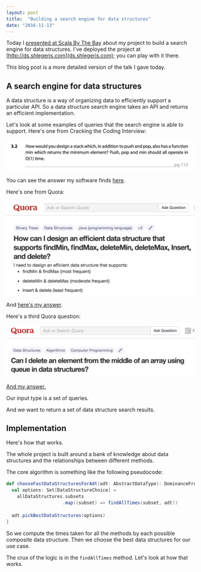 ```yaml
---
layout: post
title:  "Building a search engine for data structures"
date: "2016-11-13"
---
```


Today I [presented at Scala By The Bay](https://scalaebythebay2016.sched.org/event/7iUk/automatic-composition-of-fast-data-structures) about my project to build a search engine for data structures. I've deployed the project at [http://ds.shlegeris.com](ds.shlegeris.com); you can play with it there.

This blog post is a more detailed version of the talk I gave today.

## A search engine for data structures

A data structure is a way of organizing data to efficiently support a particular API. So a data structure search engine takes an API and returns an efficient implementation.

Let's look at some examples of queries that the search engine is able to support. Here's one from Cracking the Coding Interview:

<img class="shadow-img" src="/img/sbtb/ctci.png" />

You can see the answer my software finds [here](http://ds.shlegeris.com/#getLast,deleteLast!,insertLast!,getMinimum).

Here's one from Quora:

<img class="shadow-img" src="/img/sbtb/quora1.png" />

And [here's my answer](http://ds.shlegeris.com/#getMinimum,getMaximum,deleteMaximum!,deleteMinimum!,deleteFirstNodeWithValue!,insertAnywhere!).

Here's a third Quora question:

<img class="shadow-img" src="/img/sbtb/quora2.png" />

[And my answer.](http://ds.shlegeris.com/#getFirst,deleteFirst!,insertLast!,deleteAtIndex!)

Our input type is a set of queries.

And we want to return a set of data structure search results.

## Implementation

Here's how that works.

The whole project is built around a bank of knowledge about data structures and the relationships between different methods.

The core algorithm is something like the following pseudocode:

```scala
def chooseFastDataStructuresForAdt(adt: AbstractDataType): DominanceFrontier[DataStructureChoice] = {
  val options: Set[DataStructureChoice] =
    allDataStructures.subsets
                     .map((subset) => findAllTimes(subset, adt))

  adt.pickBestDataStructures(options)
}
```

So we compute the times taken for all the methods by each possible composite data structure. Then we choose the best data structures for our use case.

The crux of the logic is in the `findAllTimes` method. Let's look at how that works.
